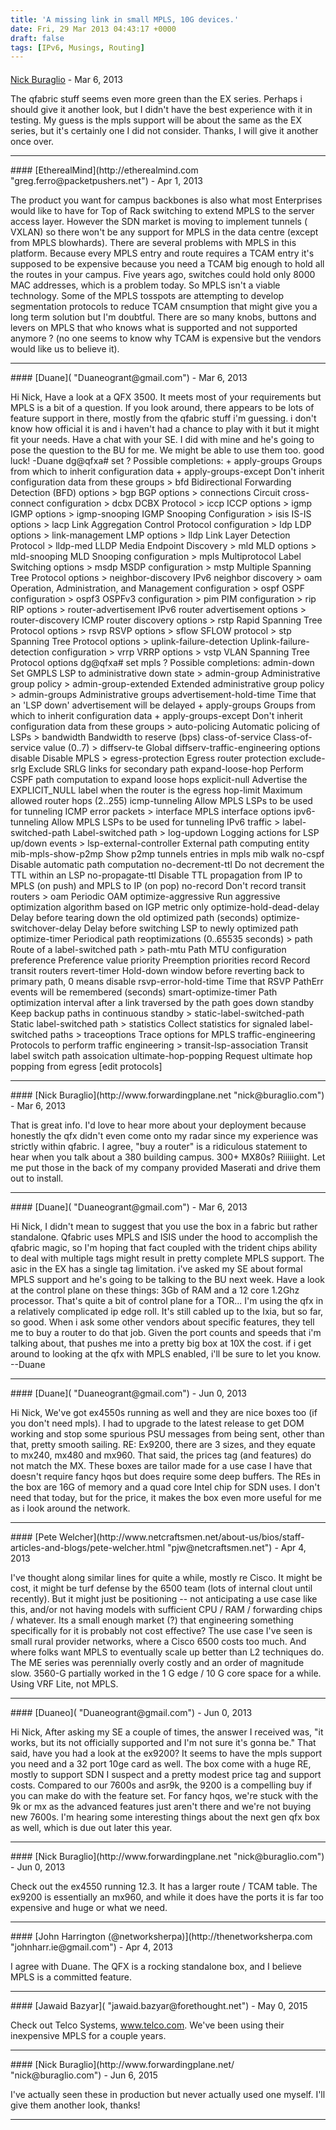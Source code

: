 ```yaml
---
title: 'A missing link in small MPLS, 10G devices.'
date: Fri, 29 Mar 2013 04:43:17 +0000
draft: false
tags: [IPv6, Musings, Routing]
---
```



#### 
[Nick Buraglio](http://www.forwardingplane.net "nick@buraglio.com") - <time datetime="2013-03-30 13:24:31">Mar 6, 2013</time>

The qfabric stuff seems even more green than the EX series. Perhaps i should give it another look, but I didn't have the best experience with it in testing. My guess is the mpls support will be about the same as the EX series, but it's certainly one I did not consider. Thanks, I will give it another once over.
<hr />
#### 
[EtherealMind](http://etherealmind.com "greg.ferro@packetpushers.net") - <time datetime="2013-04-01 02:40:28">Apr 1, 2013</time>

The product you want for campus backbones is also what most Enterprises would like to have for Top of Rack switching to extend MPLS to the server access layer. However the SDN market is moving to implement tunnels ( VXLAN) so there won't be any support for MPLS in the data centre (except from MPLS blowhards). There are several problems with MPLS in this platform. Because every MPLS entry and route requires a TCAM entry it's supposed to be expensive because you need a TCAM big enough to hold all the routes in your campus. Five years ago, switches could hold only 8000 MAC addresses, which is a problem today. So MPLS isn't a viable technology. Some of the MPLS tosspots are attempting to develop segmentation protocols to reduce TCAM cnsumption that might give you a long term solution but I'm doubtful. There are so many knobs, buttons and levers on MPLS that who knows what is supported and not supported anymore ? (no one seems to know why TCAM is expensive but the vendors would like us to believe it).
<hr />
#### 
[Duane]( "Duaneogrant@gmail.com") - <time datetime="2013-03-30 12:42:42">Mar 6, 2013</time>

Hi Nick, Have a look at a QFX 3500. It meets most of your requirements but MPLS is a bit of a question. If you look around, there appears to be lots of feature support in there, mostly from the qfabric stuff i'm guessing. i don't know how official it is and i haven't had a chance to play with it but it might fit your needs. Have a chat with your SE. I did with mine and he's going to pose the question to the BU for me. We might be able to use them too. good luck! -Duane dg@qfxa# set ? Possible completions: + apply-groups Groups from which to inherit configuration data + apply-groups-except Don't inherit configuration data from these groups > bfd Bidirectional Forwarding Detection (BFD) options > bgp BGP options > connections Circuit cross-connect configuration > dcbx DCBX Protocol > iccp ICCP options > igmp IGMP options > igmp-snooping IGMP Snooping Configuration > isis IS-IS options > lacp Link Aggregation Control Protocol configuration > ldp LDP options > link-management LMP options > lldp Link Layer Detection Protocol > lldp-med LLDP Media Endpoint Discovery > mld MLD options > mld-snooping MLD Snooping configuration > mpls Multiprotocol Label Switching options > msdp MSDP configuration > mstp Multiple Spanning Tree Protocol options > neighbor-discovery IPv6 neighbor discovery > oam Operation, Administration, and Management configuration > ospf OSPF configuration > ospf3 OSPFv3 configuration > pim PIM configuration > rip RIP options > router-advertisement IPv6 router advertisement options > router-discovery ICMP router discovery options > rstp Rapid Spanning Tree Protocol options > rsvp RSVP options > sflow SFLOW protocol > stp Spanning Tree Protocol options > uplink-failure-detection Uplink-failure-detection configuration > vrrp VRRP options > vstp VLAN Spanning Tree Protocol options dg@qfxa# set mpls ? Possible completions: admin-down Set GMPLS LSP to administrative down state > admin-group Administrative group policy > admin-group-extended Extended administrative group policy > admin-groups Administrative groups advertisement-hold-time Time that an 'LSP down' advertisement will be delayed + apply-groups Groups from which to inherit configuration data + apply-groups-except Don't inherit configuration data from these groups > auto-policing Automatic policing of LSPs > bandwidth Bandwidth to reserve (bps) class-of-service Class-of-service value (0..7) > diffserv-te Global diffserv-traffic-engineering options disable Disable MPLS > egress-protection Egress router protection exclude-srlg Exclude SRLG links for secondary path expand-loose-hop Perform CSPF path computation to expand loose hops explicit-null Advertise the EXPLICIT\_NULL label when the router is the egress hop-limit Maximum allowed router hops (2..255) icmp-tunneling Allow MPLS LSPs to be used for tunneling ICMP error packets > interface MPLS interface options ipv6-tunneling Allow MPLS LSPs to be used for tunneling IPv6 traffic > label-switched-path Label-switched path > log-updown Logging actions for LSP up/down events > lsp-external-controller External path computing entity mib-mpls-show-p2mp Show p2mp tunnels entries in mpls mib walk no-cspf Disable automatic path computation no-decrement-ttl Do not decrement the TTL within an LSP no-propagate-ttl Disable TTL propagation from IP to MPLS (on push) and MPLS to IP (on pop) no-record Don't record transit routers > oam Periodic OAM optimize-aggressive Run aggressive optimization algorithm based on IGP metric only optimize-hold-dead-delay Delay before tearing down the old optimized path (seconds) optimize-switchover-delay Delay before switching LSP to newly optimized path optimize-timer Periodical path reoptimizations (0..65535 seconds) > path Route of a label-switched path > path-mtu Path MTU configuration preference Preference value priority Preemption priorities record Record transit routers revert-timer Hold-down window before reverting back to primary path, 0 means disable rsvp-error-hold-time Time that RSVP PathErr events will be remembered (seconds) smart-optimize-timer Path optimization interval after a link traversed by the path goes down standby Keep backup paths in continuous standby > static-label-switched-path Static label-switched path > statistics Collect statistics for signaled label-switched paths > traceoptions Trace options for MPLS traffic-engineering Protocols to perform traffic engineering > transit-lsp-association Transit label switch path assoication ultimate-hop-popping Request ultimate hop popping from egress \[edit protocols\]
<hr />
#### 
[Nick Buraglio](http://www.forwardingplane.net "nick@buraglio.com") - <time datetime="2013-03-30 20:51:27">Mar 6, 2013</time>

That is great info. I'd love to hear more about your deployment because honestly the qfx didn't even come onto my radar since my experience was strictly within qfabric. I agree, "buy a router" is a ridiculous statement to hear when you talk about a 380 building campus. 300+ MX80s? Riiiiight. Let me put those in the back of my company provided Maserati and drive them out to install.
<hr />
#### 
[Duane]( "Duaneogrant@gmail.com") - <time datetime="2013-03-30 20:22:19">Mar 6, 2013</time>

Hi Nick, I didn't mean to suggest that you use the box in a fabric but rather standalone. Qfabric uses MPLS and ISIS under the hood to accomplish the qfabric magic, so I'm hoping that fact coupled with the trident chips ability to deal with multiple tags might result in pretty complete MPLS support. The asic in the EX has a single tag limitation. i've asked my SE about formal MPLS support and he's going to be talking to the BU next week. Have a look at the control plane on these things: 3Gb of RAM and a 12 core 1.2Ghz processor. That's quite a bit of control plane for a TOR... I'm using the qfx in a relatively complicated ip edge roll. It's still cabled up to the Ixia, but so far, so good. When i ask some other vendors about specific features, they tell me to buy a router to do that job. Given the port counts and speeds that i'm talking about, that pushes me into a pretty big box at 10X the cost. if i get around to looking at the qfx with MPLS enabled, i'll be sure to let you know. --Duane
<hr />
#### 
[Duane]( "Duaneogrant@gmail.com") - <time datetime="2013-06-23 18:54:20">Jun 0, 2013</time>

Hi Nick, We've got ex4550s running as well and they are nice boxes too (if you don't need mpls). I had to upgrade to the latest release to get DOM working and stop some spurious PSU messages from being sent, other than that, pretty smooth sailing. RE: Ex9200, there are 3 sizes, and they equate to mx240, mx480 and mx960. That said, the prices tag (and features) do not match the MX. These boxes are tailor made for a use case I have that doesn't require fancy hqos but does require some deep buffers. The REs in the box are 16G of memory and a quad core Intel chip for SDN uses. I don't need that today, but for the price, it makes the box even more useful for me as i look around the network.
<hr />
#### 
[Pete Welcher](http://www.netcraftsmen.net/about-us/bios/staff-articles-and-blogs/pete-welcher.html "pjw@netcraftsmen.net") - <time datetime="2013-04-18 18:27:36">Apr 4, 2013</time>

I've thought along similar lines for quite a while, mostly re Cisco. It might be cost, it might be turf defense by the 6500 team (lots of internal clout until recently). But it might just be positioning -- not anticipating a use case like this, and/or not having models with sufficient CPU / RAM / forwarding chips / whatever. Its a small enough market (?) that engineering something specifically for it is probably not cost effective? The use case I've seen is small rural provider networks, where a Cisco 6500 costs too much. And where folks want MPLS to eventually scale up better than L2 techniques do. The ME series was perennially overly costly and an order of magnitude slow. 3560-G partially worked in the 1 G edge / 10 G core space for a while. Using VRF Lite, not MPLS.
<hr />
#### 
[Duaneo]( "Duaneogrant@gmail.com") - <time datetime="2013-06-23 10:24:53">Jun 0, 2013</time>

Hi Nick, After asking my SE a couple of times, the answer I received was, "it works, but its not officially supported and I'm not sure it's gonna be." That said, have you had a look at the ex9200? It seems to have the mpls support you need and a 32 port 10ge card as well. The box come with a huge RE, mostly to support SDN I suspect and a pretty modest price tag and support costs. Compared to our 7600s and asr9k, the 9200 is a compelling buy if you can make do with the feature set. For fancy hqos, we're stuck with the 9k or mx as the advanced features just aren't there and we're not buying new 7600s. I'm hearing some interesting things about the next gen qfx box as well, which is due out later this year.
<hr />
#### 
[Nick Buraglio](http://www.forwardingplane.net "nick@buraglio.com") - <time datetime="2013-06-23 12:02:45">Jun 0, 2013</time>

Check out the ex4550 running 12.3. It has a larger route / TCAM table. The ex9200 is essentially an mx960, and while it does have the ports it is far too expensive and huge or what we need.
<hr />
#### 
[John Harrington (@networksherpa)](http://thenetworksherpa.com "johnharr.ie@gmail.com") - <time datetime="2013-04-11 23:27:49">Apr 4, 2013</time>

I agree with Duane. The QFX is a rocking standalone box, and I believe MPLS is a committed feature.
<hr />
#### 
[Jawaid Bazyar]( "jawaid.bazyar@forethought.net") - <time datetime="2015-05-24 20:38:00">May 0, 2015</time>

Check out Telco Systems, www.telco.com. We've been using their inexpensive MPLS for a couple years.
<hr />
#### 
[Nick Buraglio](http://www.forwardingplane.net/ "nick@buraglio.com") - <time datetime="2015-06-20 08:15:00">Jun 6, 2015</time>

I've actually seen these in production but never actually used one myself. I'll give them another look, thanks!
<hr />
